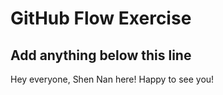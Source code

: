 # GitHub Flow Exercise

## Add anything below this line

Hey everyone, Shen Nan here! Happy to see you!
